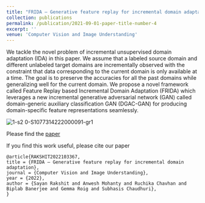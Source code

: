 ```yaml
---
title: "FRIDA — Generative feature replay for incremental domain adaptation"
collection: publications
permalink: /publication/2021-09-01-paper-title-number-4
excerpt: ''
venue: 'Computer Vision and Image Understanding'
---
```

We tackle the novel problem of incremental unsupervised domain adaptation (IDA) in this paper. We assume that a labeled source domain and different unlabeled target domains are incrementally observed with the constraint that data corresponding to the current domain is only available at a time. The goal is to preserve the accuracies for all the past domains while generalizing well for the current domain. We propose a novel framework called Feature Replay based Incremental Domain Adaptation (FRIDA) which leverages a new incremental generative adversarial network (GAN) called domain-generic auxiliary classification GAN (DGAC-GAN) for producing domain-specific feature representations seamlessly.

![1-s2 0-S1077314222000091-gr1](https://user-images.githubusercontent.com/32021556/216080934-346299af-eae5-4865-b35a-29cea2a5c788.jpeg)


Please find the [paper](https://reader.elsevier.com/reader/sd/pii/S1077314222000091?token=F55312E71BAFBB57D94551AFD8B4688878E3F639166A4656AA720DA673ACA8D4B26C8EBB7B3FBFC5EA4C7D93C7D13FAA&originRegion=eu-west-1&originCreation=20230201151024)


If you find this work useful, please cite our paper
```
@article{RAKSHIT2022103367,
title = {FRIDA — Generative feature replay for incremental domain adaptation},
journal = {Computer Vision and Image Understanding},
year = {2022},
author = {Sayan Rakshit and Anwesh Mohanty and Ruchika Chavhan and Biplab Banerjee and Gemma Roig and Subhasis Chaudhuri},
}
```

```
